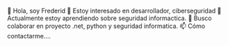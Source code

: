 👋 Hola, soy Frederid
👀 Estoy interesado en desarrollador, ciberseguridad
🌱Actualmente estoy aprendiendo sobre seguridad informactica.
💞️ Busco colaborar en proyecto .net, python y seguridad informatica.
📫 Cómo contactarme....

<!---
fr3d3rid/fr3d3rid is a ✨ special ✨ repository because its `README.md` (this file) appears on your GitHub profile.
You can click the Preview link to take a look at your changes.
--->
